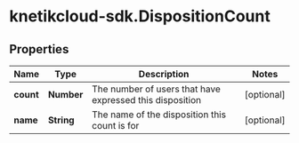 # knetikcloud-sdk.DispositionCount

## Properties
Name | Type | Description | Notes
------------ | ------------- | ------------- | -------------
**count** | **Number** | The number of users that have expressed this disposition | [optional] 
**name** | **String** | The name of the disposition this count is for | [optional] 


